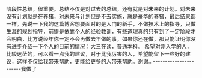 阶段性总结，很重要。总结不仅是对过去的总结，还有就是对未来的计划。对未来没有计划就是在养猪，对未来与计划但是不去实施，就是豪华的养猪，最后结果都一样。先说一下我的这篇博客想要面对的是入门的新手，不做技术上的指导，只做生涯的规划指导，前提是依靠个人的经验教训，有些道理真的只有到了一定阶段才会明白，比方说经年你一定不会再做去年做的事，如果你还在做，那只能证明你没有进步介绍一下个人的目前的情况：大三在读，普通本科。 希望对刚入学的人，比较迷茫的，可以看一点我的建议，对于比我厉害的人，希望能留下一些好的建议，这样不仅给我带来帮助，更能给更多的人带来帮助。谢谢..
-----------------------我做了

